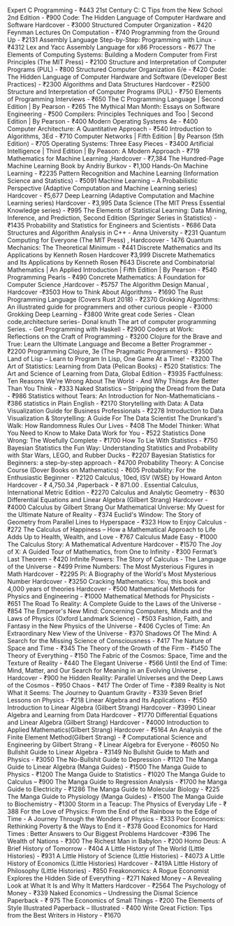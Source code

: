 Expert C Programming - ₹443
21st Century C: C Tips from the New School 2nd Edition - ₹900
Code: The Hidden Language of Computer Hardware and Software Hardcover - ₹3000
Structured Computer Organization - ₹420
Feynman Lectures On Computation - ₹740
Programming from the Ground Up - ₹2131
Assembly Language Step-by-Step: Programming with Linux  - ₹4312
Lex and Yacc
Assembly Language for x86 Processors - ₹677
The Elements of Computing Systems: Building a Modern Computer from First Principles (The MIT Press) - ₹2100
Structure and Interpretation of Computer Programs (PUL)  - ₹800
Structured Computer Organization 6/e - ₹420
Code: The Hidden Language of Computer Hardware and Software (Developer Best Practices)  - ₹2300
Algorithms and Data Structures Hardcover - ₹2500
Structure and Interpretation of Computer Programs (PUL) - ₹750
Elements of Programming Interviews - ₹650
The C Programming Language | Second Edition | By Pearson - ₹265
The Mythical Man Month: Essays on Software Engineering  - ₹500
Compilers: Principles Techniques and Too | Second Edition | By Pearson - ₹400
Modern Operating Systems 4e - ₹400
Computer Architecture: A Quantitative Approach - ₹540
Introduction to Algorithms, 3Ed - ₹710
Computer Networks | Fifth Edition | By Pearson (5th Edition) - ₹705
Operating Systems: Three Easy Pieces - ₹3400
Artificial Intelligence | Third Edition | By Peason: A Modern Approach - ₹719
Mathematics for Machine Learning ,Hardcover - ₹7,384 
The Hundred-Page Machine Learning Book by Andriy Burkov  - ₹1,100 
Hands-On Machine Learning  - ₹2235
Pattern Recognition and Machine Learning (Information Science and Statistics) - ₹5091
Machine Learning – A Probabilistic Perspective (Adaptive Computation and Machine Learning series) Hardcover - ₹5,677
Deep Learning (Adaptive Computation and Machine Learning series) Hardcover - ₹3,995
Data Science (The MIT Press Essential Knowledge series) - ₹995
The Elements of Statistical Learning: Data Mining, Inference, and Prediction, Second Edition (Springer Series in Statistics)  - ₹1435
Probability and Statistics for Engineers and Scientists - ₹686
Data Structures and Algorithm Analysis in C++ - Anna University - ₹231
Quantum Computing for Everyone (The MIT Press) , Hardcoover - 1476
Quantum Mechanics: The Theoretical Minimum  - ₹441
Discrete Mathematics and Its Applications by Kenneth Rosen Hardcover ₹3,999 
Discrete Mathematics and Its Applications by Kenneth Rosen  ₹643
Discrete and Combinatorial Mathematics | An Applied Introduction | Fifth Edition | By Pearson - ₹540
Programming Pearls - ₹490
Concrete Mathematics: A Foundation for Computer Science ,Hardcover - ₹5757
The Algorithm Design Manual , Hardcover -₹3503
How to Think About Algorithms - ₹1690
The Rust Programming Language (Covers Rust 2018) - ₹2370
Grokking Algorithms: An illustrated guide for programmers and other curious people - ₹3000
Grokking Deep Learning - ₹3800
Write great code Series - 
Clean code,architecture series-
Donal knuth The art of computer programming Series. -
Get Programming with Haskell  - ₹2900
Coders at Work: Reflections on the Craft of Programming - ₹3200
Clojure for the Brave and True: Learn the Ultimate Language and Become a Better Programmer  - ₹2200
Programming Clojure, 3e (The Pragmatic Programmers) - ₹3500
Land of Lisp – Learn to Program In Lisp, One Game At a Time! - ₹3200
The Art of Statistics: Learning from Data (Pelican Books) - ₹520
Statistics: The Art and Science of Learning from Data, Global Edition - ₹3935
Factfulness: Ten Reasons We're Wrong About The World - And Why Things Are Better Than You Think - ₹333
Naked Statistics – Stripping the Dread from the Data - ₹986
Statistics without Tears: An Introduction for Non-Mathematicians - ₹386
statistics in Plain English - ₹2170
Storytelling with Data: A Data Visualization Guide for Business Professionals - ₹2278
Introduction to Data Visualization & Storytelling: A Guide For The Data Scientist 
The Drunkard's Walk: How Randomness Rules Our Lives - ₹408
The Model Thinker: What You Need to Know to Make Data Work for You - ₹522
Statistics Done Wrong: The Woefully Complete - ₹1700
How To Lie With Statistics - ₹750
Bayesian Statistics the Fun Way: Understanding Statistics and Probability with Star Wars, LEGO, and Rubber Ducks  - ₹2207
Bayesian Statistics for Beginners: a step-by-step approach - ₹4700
Probability Theory: A Concise Course (Dover Books on Mathematics) - ₹605
Probability: For the Enthusiastic Beginner - ₹2120
Calculus, 10ed, ISV (WSE) by Howard Anton  Hardcover - ₹ 4,750.34 ,Paperback - ₹ 871.00 .
Essential Calculus, International Metric Edition - ₹2270
Calculus and Analytic Geometry - ₹630
Differential Equations and Linear Algebra (Gilbert Strang) Hardcover - ₹4000
Calculus by Gilbert Strang
Our Mathematical Universe: My Quest for the Ultimate Nature of Reality - ₹374
Euclid's Window: The Story of Geometry from Parallel Lines to Hyperspace - ₹323
How to Enjoy Calculus - ₹272
The Calculus of Happiness – How a Mathematical Approach to Life Adds Up to Health, Wealth, and Love - ₹767
Calculus Made Easy - ₹1000
The Calculus Story: A Mathematical Adventure Hardcover - ₹1570
The Joy of X: A Guided Tour of Mathematics, from One to Infinity - ₹300
Fermat’s Last Theorem - ₹420
Infinite Powers: The Story of Calculus - The Language of the Universe  - ₹499
Prime Numbers: The Most Mysterious Figures in Math Hardcover - ₹2295
Pi: A Biography of the World's Most Mysterious Number Hardcover  - ₹3250
Cracking Mathematics: You, this book and 4,000 years of theories Hardcover - ₹500
Mathematical Methods for Physics and Engineering - ₹1000
Mathematical Methods for Physicists  - ₹651
The Road To Reality: A Complete Guide to the Laws of the Universe - ₹854
The Emperor's New Mind: Concerning Computers, Minds and the Laws of Physics (Oxford Landmark Science) - ₹503
Fashion, Faith, and Fantasy in the New Physics of the Universe - ₹406
Cycles of Time: An Extraordinary New View of the Universe - ₹370
Shadows Of The Mind: A Search for the Missing Science of Consciousness - ₹417
The Nature of Space and Time - ₹345
The Theory of the Growth of the Firm - ₹1450
The Theory of Everything - ₹150
The Fabric of the Cosmos: Space, Time and the Texture of Reality - ₹440
The Elegant Universe - ₹566
Until the End of Time: Mind, Matter, and Our Search for Meaning in an Evolving Universe , Hardcover - ₹900
he Hidden Reality: Parallel Universes and the Deep Laws of the Cosmos  - ₹950
Chaos - ₹417
The Order of Time  - ₹389
Reality is Not What it Seems: The Journey to Quantum Gravity - ₹339
Seven Brief Lessons on Physics - ₹218
Linear Algebra and Its Applications - ₹550
Introduction to Linear Algebra (Gilbert Strang) Hardcover - ₹3990
Linear Algebra and Learning from Data Hardcover - ₹1770
Differential Equations and Linear Algebra (Gilbert Strang) Hardcover - ₹4000
Introduction to Applied Mathematics(Gilbert Strang) Hardcover - ₹5164
An Analysis of the Finite Element Method(Gilbert Strang) - ₹
Computational Science and Engineering by Gilbert Strang   - ₹
Linear Algebra for Everyone - ₹6050
No Bullshit Guide to Linear Algebra - ₹3149
No Bullshit Guide to Math and Physics - ₹3050
The No-Bullshit Guide to Depression - ₹1120
The Manga Guide to Linear Algebra (Manga Guides) - ₹1500
The Manga Guide to Physics - ₹1200
The Manga Guide to Statistics - ₹1020
The Manga Guide to Calculus  – ₹900
The Manga Guide to Regression Analysis - ₹1700
he Manga Guide to Electricity - ₹1286
The Manga Guide to Molecular Biology - ₹225
The Manga Guide to Physiology (Manga Guides) - ₹1500
The Manga Guide to Biochemistry - ₹1300
Storm in a Teacup: The Physics of Everyday Life - ₹ 388
For the Love of Physics: From the End of the Rainbow to the Edge of Time - A Journey Through the Wonders of Physics - ₹333
Poor Economics: Rethinking Poverty & the Ways to End it - ₹378
Good Economics for Hard Times : Better Answers to Our Biggest Problems Hardcover -₹396
The Wealth of Nations - ₹300
The Richest Man in Babylon - ₹200
Homo Deus: A Brief History of Tomorrow - ₹404
A Little History of The World (Little Histories) - ₹931
A Little History of Science (Little Histories) - ₹4073
A Little History of Economics (Little Histories) Hardcover - ₹419A Little History of Philosophy (Little Histories) - ₹850
Freakonomics: A Rogue Economist Explores the Hidden Side of Everything  - ₹271
Naked Money – A Revealing Look at What It Is and Why It Matters Hardcover - ₹2564
The Psychology of Money  - ₹339
Naked Economics – Undressing the Dismal Science Paperback  - ₹ 975
The Economics of Small Things - ₹200
The Elements of Style Illustrated Paperback – Illustrated - ₹400
Write Great Fiction: Tips from the Best Writers in History - ₹1670


